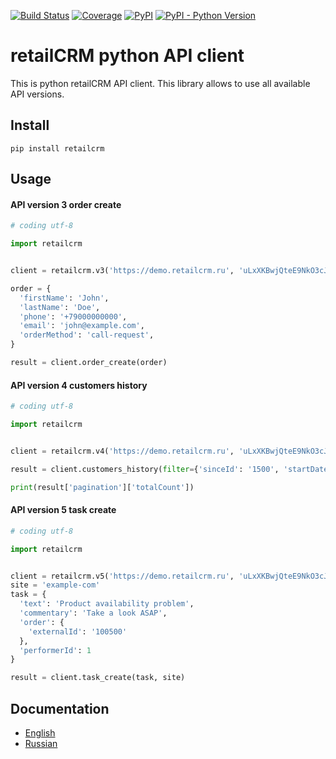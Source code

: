 [![Build Status](https://img.shields.io/travis/retailcrm/api-client-python/master.svg?style=flat-square)](https://travis-ci.org/retailcrm/api-client-python)
[![Coverage](https://img.shields.io/codecov/c/gh/retailcrm/api-client-python/master.svg?style=flat-square)](https://codecov.io/gh/retailcrm/api-client-python)
[![PyPI](https://img.shields.io/pypi/v/retailcrm.svg?style=flat-square)](https://pypi.python.org/pypi/retailcrm)
[![PyPI - Python Version](https://img.shields.io/pypi/pyversions/retailcrm.svg?style=flat-square)](https://pypi.python.org/pypi/retailcrm)


retailCRM python API client
===========================

This is python retailCRM API client. This library allows to use all available API versions.

## Install

```
pip install retailcrm
```

## Usage

#### API version 3 order create

```python
# coding utf-8

import retailcrm


client = retailcrm.v3('https://demo.retailcrm.ru', 'uLxXKBwjQteE9NkO3cJAqTXNwvKktaTc')

order = {
  'firstName': 'John',
  'lastName': 'Doe',
  'phone': '+79000000000',
  'email': 'john@example.com',
  'orderMethod': 'call-request',
}

result = client.order_create(order)
```

#### API version 4 customers history

```python
# coding utf-8

import retailcrm


client = retailcrm.v4('https://demo.retailcrm.ru', 'uLxXKBwjQteE9NkO3cJAqTXNwvKktaTc')

result = client.customers_history(filter={'sinceId': '1500', 'startDate': '2018-03-01'})

print(result['pagination']['totalCount'])
```

#### API version 5 task create

```python
# coding utf-8

import retailcrm


client = retailcrm.v5('https://demo.retailcrm.ru', 'uLxXKBwjQteE9NkO3cJAqTXNwvKktaTc')
site = 'example-com'
task = {
  'text': 'Product availability problem',
  'commentary': 'Take a look ASAP',
  'order': {
    'externalId': '100500'
  },
  'performerId': 1
}

result = client.task_create(task, site)
```

## Documentation

* [English](http://www.retailcrm.pro/docs/Developers/Index)
* [Russian](http://www.retailcrm.ru/docs/Developers/Index)
